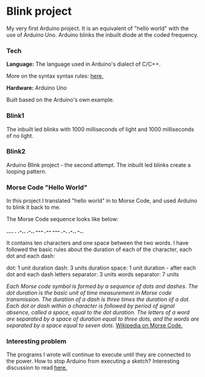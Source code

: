 # Blink project

My very first Arduino project. It is an equivalent of "hello world" with the use of Arduino Uno. Arduino blinks the inbuilt diode at the coded frequency.

### Tech

**Language:**
The language used in Arduino's dialect of C/C++.

More on the syntax syntax rules:
<a href="https://www.arduino.cc/reference/en/#functions"> here.</a>


**Hardware:**
Arduino Uno

Built based on the Arduino's own example.

### Blink1
The inbuilt led blinks with 1000 milliseconds of light and 1000 milliseconds of no light.

### Blink2
Arduino Blink project - the second attempt.
The inbuilt led blinks create a looping pattern.

### Morse Code "Hello World"
In this project I translated "hello world" in to Morse Code, and used Arduino to blink it back to me.

The Morse Code sequence looks like below:

**.... . .-.. .-.. ---     .-- --- .-. .-.. -..**

It contains ten characters and one space between the two words.
I have followed the basic rules about the duration of each of the character, each dot and each dash:

dot: 1 unit duration
dash: 3 units duration
space: 1 unit duration - after each dot and each dash
letters separator: 3 units
words separator: 7 units

*Each Morse code symbol is formed by a sequence of dots and dashes. The dot duration is the basic unit of time measurement in Morse code transmission. The duration of a dash is three times the duration of a dot. Each dot or dash within a character is followed by period of signal absence, called a space, equal to the dot duration. The letters of a word are separated by a space of duration equal to three dots, and the words are separated by a space equal to seven dots.* <a href="https://en.wikipedia.org/wiki/Morse_code">Wikipedia on Morse Code.</a>


### Interesting problem
The programs I wrote will continue to execute until they are connected to the power. How to stop Arduino from executing a sketch? Interesting discussion to read <a href="https://forum.arduino.cc/index.php?topic=86630.0">here.</a>
